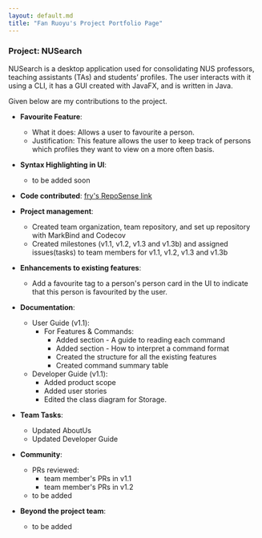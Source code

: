```yaml
---
layout: default.md
title: "Fan Ruoyu's Project Portfolio Page"
---
```


### Project: NUSearch

NUSearch is a desktop application used for consolidating NUS professors, teaching assistants (TAs) and students’ profiles. The user interacts with it using a CLI, it has a GUI created with JavaFX, and is written in Java.

Given below are my contributions to the project.

* **Favourite Feature**: 
  * What it does: Allows a user to favourite a person. 
  * Justification: This feature allows the user to keep track of persons which profiles they want to view on a more often basis.  

* **Syntax Highlighting in UI**: 
  * to be added soon

* **Code contributed**: [fry's RepoSense link](https://nus-cs2103-ay2324s1.github.io/tp-dashboard/?search=frrrrry&breakdown=true)

* **Project management**:
    * Created team organization, team repository, and set up repository with MarkBind and Codecov
    * Created milestones (v1.1, v1.2, v1.3 and v1.3b) and assigned issues(tasks) to team members for v1.1, v1.2, v1.3 and v1.3b

* **Enhancements to existing features**:
    * Add a favourite tag to a person's person card in the UI to indicate that this person is favourited by the user. 

* **Documentation**:
    * User Guide (v1.1):
        * For Features & Commands:
          * Added section - A guide to reading each command
          * Added section - How to interpret a command format
          * Created the structure for all the existing features
          * Created command summary table
    * Developer Guide (v1.1):
        * Added product scope
        * Added user stories
        * Edited the class diagram for Storage. 

* **Team Tasks**:
  * Updated AboutUs
  * Updated Developer Guide

* **Community**:
    * PRs reviewed: 
      * team member's PRs in v1.1
      * team member's PRs in v1.2
    * to be added    

* **Beyond the project team**:
    * to be added

